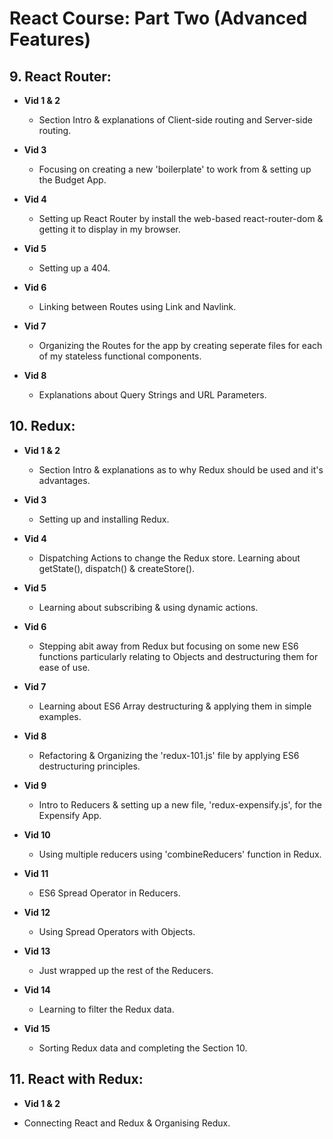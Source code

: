 # React Course: Part Two (Advanced Features)

## 9. React Router:
* **Vid 1 & 2** 
    - Section Intro & explanations of Client-side routing and Server-side routing.

* **Vid 3** 
    - Focusing on creating a new 'boilerplate' to work from & setting up the Budget App.

* **Vid 4**
    - Setting up React Router by install the web-based react-router-dom & getting it to display in my browser.

* **Vid 5** 
    - Setting up a 404.

* **Vid 6** 
    - Linking between Routes using Link and Navlink.

* **Vid 7**
    - Organizing the Routes for the app by creating seperate files for each of my stateless functional components.

* **Vid 8**
    - Explanations about Query Strings and URL Parameters.

## 10. Redux:
* **Vid 1 & 2**
    - Section Intro & explanations as to why Redux should be used and it's advantages.

* **Vid 3**
    - Setting up and installing Redux.

* **Vid 4**
    - Dispatching Actions to change the Redux store. Learning about getState(), dispatch() & createStore().

* **Vid 5**
    - Learning about subscribing & using dynamic actions.

* **Vid 6**
    - Stepping abit away from Redux but focusing on some new ES6 functions particularly relating to Objects and destructuring them for ease of use.

* **Vid 7**
    - Learning about ES6 Array destructuring & applying them in simple examples.

* **Vid 8**
    - Refactoring & Organizing the 'redux-101.js' file by applying ES6 destructuring principles.

* **Vid 9**
    - Intro to Reducers & setting up a new file, 'redux-expensify.js', for the Expensify App.

* **Vid 10**
    - Using multiple reducers using 'combineReducers' function in Redux.

* **Vid 11**
    - ES6 Spread Operator in Reducers.

* **Vid 12**
    - Using Spread Operators with Objects.

* **Vid 13**
    - Just wrapped up the rest of the Reducers.

* **Vid 14** 
    - Learning to filter the Redux data.

* **Vid 15**
    - Sorting Redux data and completing the Section 10.

## 11. React with Redux:
* **Vid 1 & 2**
- Connecting React and Redux & Organising Redux.